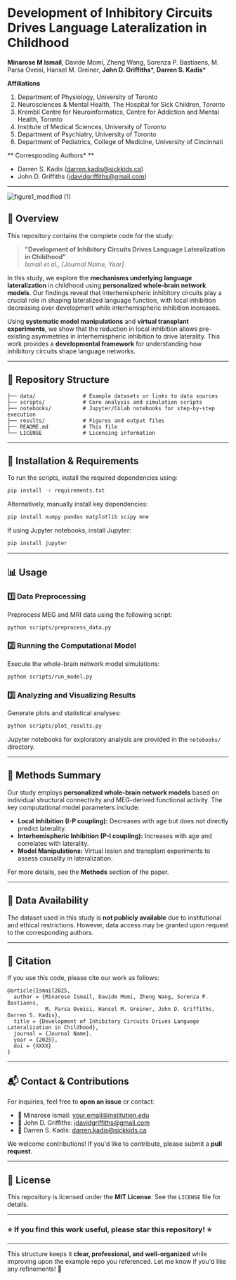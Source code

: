 # **Development of Inhibitory Circuits Drives Language Lateralization in Childhood**  
**Minarose M Ismail**, Davide Momi, Zheng Wang, Sorenza P. Bastiaens, M. Parsa Oveisi, Hansel M. Greiner, **John D. Griffiths***, **Darren S. Kadis***

**Affiliations**  
1. Department of Physiology, University of Toronto  
2. Neurosciences & Mental Health, The Hospital for Sick Children, Toronto  
3. Krembil Centre for Neuroinformatics, Centre for Addiction and Mental Health, Toronto  
4. Institute of Medical Sciences, University of Toronto  
5. Department of Psychiatry, University of Toronto  
6. Department of Pediatrics, College of Medicine, University of Cincinnati  

** Corresponding Authors* **    
- Darren S. Kadis ([darren.kadis@sickkids.ca](mailto:darren.kadis@sickkids.ca))
- John D. Griffiths ([jdavidgriffiths@gmail.com](mailto:jdavidgriffiths@gmail.com))  

---
![figure1_modified (1)](https://github.com/user-attachments/assets/c0a3da7c-89ad-4dee-8a9c-3988d4545b3b)

## **📖 Overview**  
This repository contains the complete code for the study:  

> **"Development of Inhibitory Circuits Drives Language Lateralization in Childhood"**  
> *Ismail et al., [Journal Name, Year]*  

In this study, we explore the **mechanisms underlying language lateralization** in childhood using **personalized whole-brain network models**. Our findings reveal that interhemispheric inhibitory circuits play a crucial role in shaping lateralized language function, with local inhibition decreasing over development while interhemispheric inhibition increases.  

Using **systematic model manipulations** and **virtual transplant experiments**, we show that the reduction in local inhibition allows pre-existing asymmetries in interhemispheric inhibition to drive laterality. This work provides a **developmental framework** for understanding how inhibitory circuits shape language networks.

---

## **📂 Repository Structure**  
```
├── data/               # Example datasets or links to data sources
├── scripts/            # Core analysis and simulation scripts
├── notebooks/          # Jupyter/Colab notebooks for step-by-step execution
├── results/            # Figures and output files
├── README.md           # This file
└── LICENSE             # Licensing information
```

---

## **🔧 Installation & Requirements**  
To run the scripts, install the required dependencies using:  

```bash
pip install -r requirements.txt
```
Alternatively, manually install key dependencies:  

```bash
pip install numpy pandas matplotlib scipy mne
```

If using Jupyter notebooks, install Jupyter:  
```bash
pip install jupyter
```

---

## **📊 Usage**  

### **1️⃣ Data Preprocessing**  
Preprocess MEG and MRI data using the following script:  
```bash
python scripts/preprocess_data.py
```

### **2️⃣ Running the Computational Model**  
Execute the whole-brain network model simulations:  
```bash
python scripts/run_model.py
```

### **3️⃣ Analyzing and Visualizing Results**  
Generate plots and statistical analyses:  
```bash
python scripts/plot_results.py
```

Jupyter notebooks for exploratory analysis are provided in the `notebooks/` directory.

---

## **🧠 Methods Summary**  
Our study employs **personalized whole-brain network models** based on individual structural connectivity and MEG-derived functional activity. The key computational model parameters include:  

- **Local Inhibition (I-P coupling):** Decreases with age but does not directly predict laterality.  
- **Interhemispheric Inhibition (P-I coupling):** Increases with age and correlates with laterality.  
- **Model Manipulations:** Virtual lesion and transplant experiments to assess causality in lateralization.  

For more details, see the **Methods** section of the paper.

---

## **📜 Data Availability**  
The dataset used in this study is **not publicly available** due to institutional and ethical restrictions. However, data access may be granted upon request to the corresponding authors.  

---

## **📑 Citation**  
If you use this code, please cite our work as follows:  

```
@article{Ismail2025,
  author = {Minarose Ismail, Davide Momi, Zheng Wang, Sorenza P. Bastiaens, 
            M. Parsa Oveisi, Hansel M. Greiner, John D. Griffiths, Darren S. Kadis},
  title = {Development of Inhibitory Circuits Drives Language Lateralization in Childhood},
  journal = {Journal Name},
  year = {2025},
  doi = {XXXX}
}
```

---

## **📬 Contact & Contributions**  
For inquiries, feel free to **open an issue** or contact:  
- 📧 Minarose Ismail: [your.email@institution.edu](mailto:your.email@institution.edu)  
- 📧 John D. Griffiths: [jdavidgriffiths@gmail.com](mailto:jdavidgriffiths@gmail.com)  
- 📧 Darren S. Kadis: [darren.kadis@sickkids.ca](mailto:darren.kadis@sickkids.ca)  

We welcome contributions! If you'd like to contribute, please submit a **pull request**.

---

## **📜 License**  
This repository is licensed under the **MIT License**. See the `LICENSE` file for details.  

---

### **⭐ If you find this work useful, please star this repository! ⭐**  

---

This structure keeps it **clear, professional, and well-organized** while improving upon the example repo you referenced. Let me know if you'd like any refinements! 🚀
